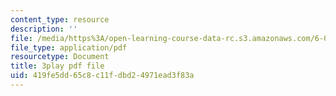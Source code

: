 ```yaml
---
content_type: resource
description: ''
file: /media/https%3A/open-learning-course-data-rc.s3.amazonaws.com/6-041-probabilistic-systems-analysis-and-applied-probability-fall-2010/419fe5dd65c8c11fdbd24971ead3f83a_19Ql_Q3l0GA.pdf
file_type: application/pdf
resourcetype: Document
title: 3play pdf file
uid: 419fe5dd-65c8-c11f-dbd2-4971ead3f83a
---
```

